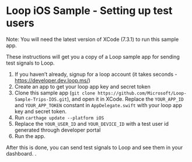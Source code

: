 # Loop iOS Sample - Setting up test users

Note: You will need the latest version of XCode (7.3.1) to run this sample app. 

These instructions will get you a copy of a Loop sample app for sending test signals to Loop.

1. If you haven’t already, signup for a loop account (it takes seconds - https://developer.dev.loop.ms/) 
2. Create an app to get your loop app key and secret token
3. Clone this sample app (`git clone https://github.com/Microsoft/Loop-Sample-Trips-IOS.git`), and open it in XCode. Replace the `YOUR_APP_ID` and `YOUR_APP_TOKEN` constant in `AppDelegate.swift` with your loop app key and secret token. 
4. Run `carthage update --platform iOS`
5. Replace the `YOUR_USER_ID` and `YOUR_DEVICE_ID` with a test user id generated through developer portal
6. Run the app. 

After this is done, you can send test signals to Loop and see them in your dashboard.
. 
